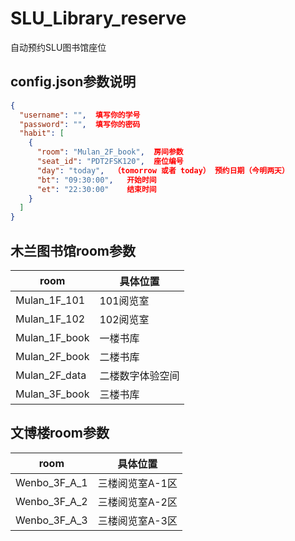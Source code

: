 # SLU_Library_reserve
自动预约SLU图书馆座位

## config.json参数说明
```json
{
  "username": "",  填写你的学号
  "password": "",  填写你的密码
  "habit": [
    {
      "room": "Mulan_2F_book",  房间参数
      "seat_id": "PDT2FSK120",  座位编号
      "day": "today",  （tomorrow 或者 today） 预约日期（今明两天）
      "bt": "09:30:00",   开始时间
      "et": "22:30:00"    结束时间
    }
  ]
}
```

## 木兰图书馆room参数
|  room   | 具体位置  |
|  ----  | ----  |
| Mulan_1F_101  | 101阅览室 |
| Mulan_1F_102  | 102阅览室 |
| Mulan_1F_book  | 一楼书库 |
| Mulan_2F_book  | 二楼书库 |
| Mulan_2F_data  | 二楼数字体验空间 |
| Mulan_3F_book  | 三楼书库 |

## 文博楼room参数
|  room   | 具体位置  |
|  ----  | ----  |
| Wenbo_3F_A_1  | 三楼阅览室A-1区 |
| Wenbo_3F_A_2  | 三楼阅览室A-2区 |
| Wenbo_3F_A_3  | 三楼阅览室A-3区 |
